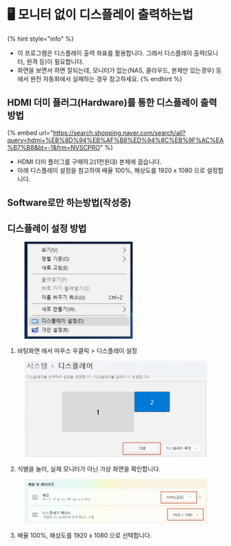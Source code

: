 # 🖥️ 모니터 없이 디스플레이 출력하는법

{% hint style="info" %}
* 이  프로그램은 디스플레이 출력 좌표를 활용합니다. 그래서 디스플레이 출력(모니터, 원격 등)이 필요합니다.
* 화면을 보면서 하면 잘되는데, 모니터가 없는(NAS, 클라우드, 본체만 있는경우) 등에서 완전 자동화에서 실패하는 경우 참고하세요.
{% endhint %}

## HDMI 더미 플러그(Hardware)를 통한 디스플레이 출력 방법

{% embed url="https://search.shopping.naver.com/search/all?query=hdmi+%EB%8D%94%EB%AF%B8%ED%94%8C%EB%9F%AC%EA%B7%B8&bt=-1&frm=NVSCPRO" %}

* HDMI 더미 플러그를 구매하고(1천원대) 본체에 꼽습니다.
* 아래 디스플레이 설정을 참고하여 배율 100%,  해상도를 1920 x 1080 으로 설정합니다.



## Software로만 하는방법(작성중)





## 디스플레이 설정 방법

<div data-full-width="true">

<figure><img src="../../.gitbook/assets/image (1) (1).png" alt="" width="251"><figcaption></figcaption></figure>

</div>

1. 바탕화면 에서 마우스 우클릭 > 디스플레이 설정



<figure><img src="../../.gitbook/assets/image (1) (1) (1).png" alt=""><figcaption></figcaption></figure>

2. 식별을 눌러, 실제 모니터가 아닌 가상 화면을 확인합니다.



<figure><img src="../../.gitbook/assets/image (2) (1).png" alt=""><figcaption></figcaption></figure>

3. 배율 100%, 해상도를 1920 x 1080 으로 선택합니다.
